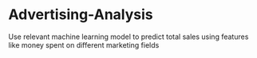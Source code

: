 # Advertising-Analysis
Use relevant machine learning model to predict total sales using features like money spent on different marketing fields
